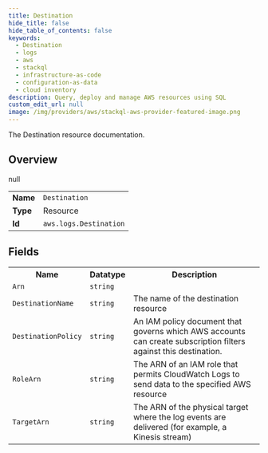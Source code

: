 ```yaml
---
title: Destination
hide_title: false
hide_table_of_contents: false
keywords:
  - Destination
  - logs
  - aws
  - stackql
  - infrastructure-as-code
  - configuration-as-data
  - cloud inventory
description: Query, deploy and manage AWS resources using SQL
custom_edit_url: null
image: /img/providers/aws/stackql-aws-provider-featured-image.png
---
```

The Destination resource documentation.

## Overview
<table><tbody>
<tr><td><b>Name</b></td><td><code>Destination</code></td></tr>
<tr><td><b>Type</b></td><td>Resource</td></tr>
null
<tr><td><b>Id</b></td><td><code>aws.logs.Destination</code></td></tr>
</tbody></table>

## Fields
<table><tbody>
<tr><th>Name</th><th>Datatype</th><th>Description</th></tr>
<tr><td><code>Arn</code></td><td><code>string</code></td><td></td></tr><tr><td><code>DestinationName</code></td><td><code>string</code></td><td>The name of the destination resource</td></tr><tr><td><code>DestinationPolicy</code></td><td><code>string</code></td><td>An IAM policy document that governs which AWS accounts can create subscription filters against this destination.</td></tr><tr><td><code>RoleArn</code></td><td><code>string</code></td><td>The ARN of an IAM role that permits CloudWatch Logs to send data to the specified AWS resource</td></tr><tr><td><code>TargetArn</code></td><td><code>string</code></td><td>The ARN of the physical target where the log events are delivered (for example, a Kinesis stream)</td></tr>
</tbody></table>